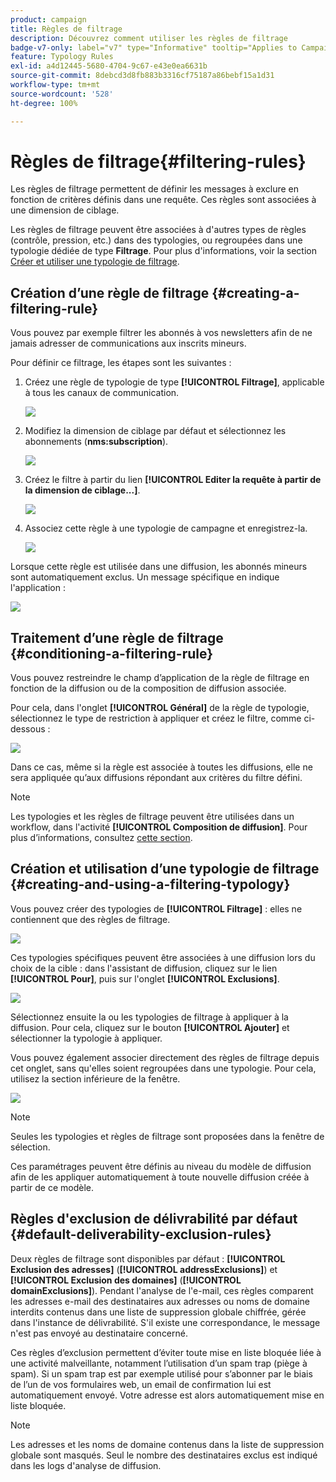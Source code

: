 ```yaml
---
product: campaign
title: Règles de filtrage
description: Découvrez comment utiliser les règles de filtrage
badge-v7-only: label="v7" type="Informative" tooltip="Applies to Campaign Classic v7 only"
feature: Typology Rules
exl-id: a4d12445-5680-4704-9c67-e43e0ea6631b
source-git-commit: 8debcd3d8fb883b3316cf75187a86bebf15a1d31
workflow-type: tm+mt
source-wordcount: '528'
ht-degree: 100%

---
```


# Règles de filtrage{#filtering-rules}

Les règles de filtrage permettent de définir les messages à exclure en fonction de critères définis dans une requête. Ces règles sont associées à une dimension de ciblage.

Les règles de filtrage peuvent être associées à d&#39;autres types de règles (contrôle, pression, etc.) dans des typologies, ou regroupées dans une typologie dédiée de type **Filtrage**. Pour plus d&#39;informations, voir la section [Créer et utiliser une typologie de filtrage](#creating-and-using-a-filtering-typology).

## Création dʼune règle de filtrage {#creating-a-filtering-rule}

Vous pouvez par exemple filtrer les abonnés à vos newsletters afin de ne jamais adresser de communications aux inscrits mineurs.

Pour définir ce filtrage, les étapes sont les suivantes :

1. Créez une règle de typologie de type **[!UICONTROL Filtrage]**, applicable à tous les canaux de communication.

   ![](assets/campaign_opt_create_filter_01.png)

1. Modifiez la dimension de ciblage par défaut et sélectionnez les abonnements (**nms:subscription**).

   ![](assets/campaign_opt_create_filter_02.png)

1. Créez le filtre à partir du lien **[!UICONTROL Editer la requête à partir de la dimension de ciblage...]**.

   ![](assets/campaign_opt_create_filter_03.png)

1. Associez cette règle à une typologie de campagne et enregistrez-la.

   ![](assets/campaign_opt_create_filter_04.png)

Lorsque cette règle est utilisée dans une diffusion, les abonnés mineurs sont automatiquement exclus. Un message spécifique en indique l&#39;application :

![](assets/campaign_opt_create_filter_05.png)

## Traitement dʼune règle de filtrage {#conditioning-a-filtering-rule}

Vous pouvez restreindre le champ d’application de la règle de filtrage en fonction de la diffusion ou de la composition de diffusion associée.

Pour cela, dans l&#39;onglet **[!UICONTROL Général]** de la règle de typologie, sélectionnez le type de restriction à appliquer et créez le filtre, comme ci-dessous :

![](assets/campaign_opt_create_filter_06.png)

Dans ce cas, même si la règle est associée à toutes les diffusions, elle ne sera appliquée qu’aux diffusions répondant aux critères du filtre défini.

>[!NOTE]
>
>Les typologies et les règles de filtrage peuvent être utilisées dans un workflow, dans l&#39;activité **[!UICONTROL Composition de diffusion]**. Pour plus d’informations, consultez [cette section](../../workflow/using/delivery-outline.md).

## Création et utilisation dʼune typologie de filtrage {#creating-and-using-a-filtering-typology}

Vous pouvez créer des typologies de **[!UICONTROL Filtrage]** : elles ne contiennent que des règles de filtrage.

![](assets/campaign_opt_create_typo_filtering.png)

Ces typologies spécifiques peuvent être associées à une diffusion lors du choix de la cible : dans l&#39;assistant de diffusion, cliquez sur le lien **[!UICONTROL Pour]**, puis sur l&#39;onglet **[!UICONTROL Exclusions]**.

![](assets/campaign_opt_apply_typo_filtering.png)

Sélectionnez ensuite la ou les typologies de filtrage à appliquer à la diffusion. Pour cela, cliquez sur le bouton **[!UICONTROL Ajouter]** et sélectionner la typologie à appliquer.

Vous pouvez également associer directement des règles de filtrage depuis cet onglet, sans qu&#39;elles soient regroupées dans une typologie. Pour cela, utilisez la section inférieure de la fenêtre.

![](assets/campaign_opt_select_typo_filtering.png)

>[!NOTE]
>
>Seules les typologies et règles de filtrage sont proposées dans la fenêtre de sélection.
>
>Ces paramétrages peuvent être définis au niveau du modèle de diffusion afin de les appliquer automatiquement à toute nouvelle diffusion créée à partir de ce modèle.

## Règles d&#39;exclusion de délivrabilité par défaut      {#default-deliverability-exclusion-rules}

Deux règles de filtrage sont disponibles par défaut : **[!UICONTROL Exclusion des adresses]** (**[!UICONTROL addressExclusions]**) et **[!UICONTROL Exclusion des domaines]** (**[!UICONTROL domainExclusions]**). Pendant l&#39;analyse de l&#39;e-mail, ces règles comparent les adresses e-mail des destinataires aux adresses ou noms de domaine interdits contenus dans une liste de suppression globale chiffrée, gérée dans l&#39;instance de délivrabilité. S&#39;il existe une correspondance, le message n&#39;est pas envoyé au destinataire concerné.

Ces règles d’exclusion permettent d’éviter toute mise en liste bloquée liée à une activité malveillante, notamment l’utilisation d’un spam trap (piège à spam). Si un spam trap est par exemple utilisé pour s’abonner par le biais de l’un de vos formulaires web, un email de confirmation lui est automatiquement envoyé. Votre adresse est alors automatiquement mise en liste bloquée.

>[!NOTE]
>
>Les adresses et les noms de domaine contenus dans la liste de suppression globale sont masqués. Seul le nombre des destinataires exclus est indiqué dans les logs d&#39;analyse de diffusion.
